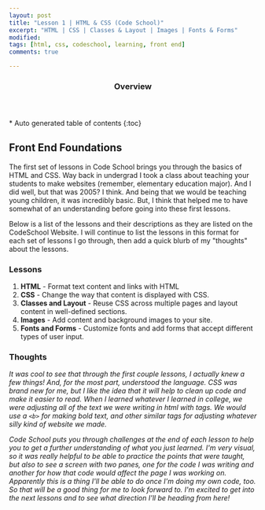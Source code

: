 ```yaml
---
layout: post
title: "Lesson 1 | HTML & CSS (Code School)"
excerpt: "HTML | CSS | Classes & Layout | Images | Fonts & Forms"
modified: 
tags: [html, css, codeschool, learning, front end]
comments: true

---
```


<section id="table-of-contents" class="toc">
  <header>
    <h3>Overview</h3>
  </header>
<div id="drawer" markdown="1">
*  Auto generated table of contents
{:toc}
</div>
</section><!-- /#table-of-contents -->

## Front End Foundations

The first set of lessons in Code School brings you through the basics of HTML and CSS. Way back in undergrad I took a class about teaching your students to make websites (remember, elementary education major). And I did well, but that was 2005? I think. And being that we would be teaching young children, it was incredibly basic. But, I think that helped me to have somewhat of an understanding before going into these first lessons. 

Below is a list of the lessons and their descriptions as they are listed on the CodeSchool Website. I will continue to list the lessons in this format for each set of lessons I go through, then add a quick blurb of my "thoughts" about the lessons.

### Lessons

1. __HTML__ - Format text content and links with HTML
2. __CSS__ - Change the way that content is displayed with CSS.
3. __Classes and Layout__ - Reuse CSS across multiple pages and layout content in well-defined sections.
4. __Images__ - Add content and background images to your site.
5. __Fonts and Forms__ - Customize fonts and add forms that accept different types of user input.

### Thoughts

_It was cool to see that through the first couple lessons, I actually knew a few things! And, for the most part, understood the language. CSS was brand new for me, but I like the idea that it will help to clean up code and make it easier to read. When I learned whatever I learned in college, we were adjusting all of the text we were writing in html with tags. We would use a `<b>` for making bold text, and other similar tags for adjusting whatever silly kind of website we made._

_Code School puts you through challenges at the end of each lesson to help you to get a further understanding of what you just learned. I'm very visual, so it was really helpful to be able to practice the points that were taught, but also to see a screen with two panes, one for the code I was writing and another for how that code would affect the page I was working on. Apparently this is a thing I'll be able to do once I'm doing my own code, too. So that will be a good thing for me to look forward to. I'm excited to get into the next lessons and to see what direction I'll be heading from here!_  